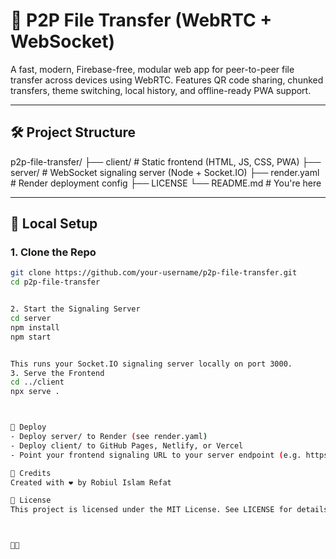 # 📡 P2P File Transfer (WebRTC + WebSocket)

A fast, modern, Firebase-free, modular web app for peer-to-peer file transfer across devices using WebRTC. Features QR code sharing, chunked transfers, theme switching, local history, and offline-ready PWA support.

---

## 🛠️ Project Structure
p2p-file-transfer/ 
├── client/      # Static frontend (HTML, JS, CSS, PWA)
├── server/      # WebSocket signaling server (Node + Socket.IO)
├── render.yaml  # Render deployment config
├── LICENSE
└── README.md    # You're here

---

## 🔧 Local Setup

### 1. Clone the Repo

```bash
git clone https://github.com/your-username/p2p-file-transfer.git
cd p2p-file-transfer


2. Start the Signaling Server
cd server
npm install
npm start


This runs your Socket.IO signaling server locally on port 3000.
3. Serve the Frontend
cd ../client
npx serve .



🚀 Deploy
- Deploy server/ to Render (see render.yaml)
- Deploy client/ to GitHub Pages, Netlify, or Vercel
- Point your frontend signaling URL to your server endpoint (e.g. https://your-app.onrender.com)

🙌 Credits
Created with ❤️ by Robiul Islam Refat

📜 License
This project is licensed under the MIT License. See LICENSE for details.




